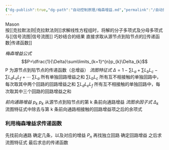 ```yaml
---
{"dg-publish":true,"dg-path":"自动控制原理/梅森增益.md","permalink":"/自动控制原理/梅森增益/","noteIcon":"","created":"2024-04-16T13:01:27.416+08:00","updated":"2024-04-17T10:16:48.892+08:00"}
---
```


Mason  
按[[克拉默法则\|克拉默法则]]求解线性方程组时，将解的分子多项式及分母多项式与[[信号流图\|信号流图]] 巧妙结合的结果
直接求取从源节点到陷节点的[[传递函数\|传递函数]]

*梅森增益公式*
$$P=\dfrac{1}{\Delta}\sum\limits_{k=1}^{n}p_{k}\Delta_{k}$$
P 为源节点到陷节点的传递函数（总增益）
*流图特征式*
$\Delta=1-\sum L_{a}+\sum L_{b}L_{c}-\sum L_{d}L_{e}L_{f}+\cdots$
$\sum L_{a}$   所有单独回路增益之和
$\sum L_{b}L_{c}$  所有互不相接触的单独回路中，每次取其中两个回路的回路增益之和
$\sum L_{d}L_{e}L_{f}$  所有互不相接触的单独回路中，每次取其中三个回路的回路增益之和

*前向通路增益*   $p_{k}$
$p_{k}$  从源节点到陷节点的第 k 条前向通路增益
*流图余因子式*  $\Delta_{k}$  
流图特征式中除去与第 k 条前向通路相接触的回路增益项之后的余项式

### 利用梅森增益求传递函数
先找前向通路
	确定几条，以及对应的增益 $P_{n}$
再找独立回路
	确定回路增益
之后求流图特征式
最后求总的传递函数



